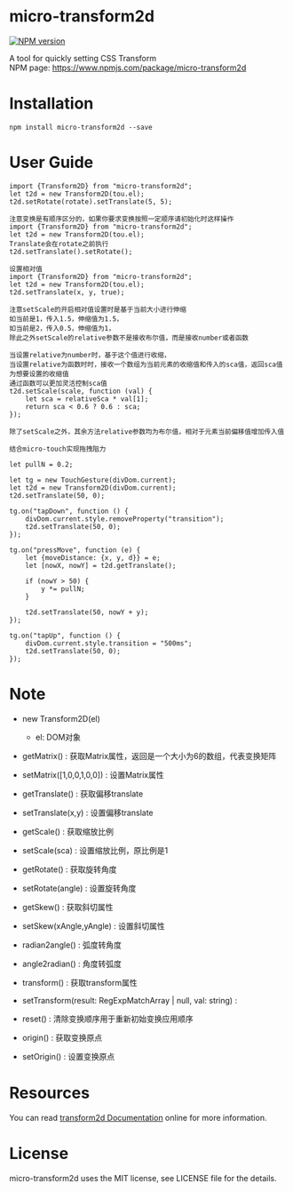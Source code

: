 # micro-transform2d

[![NPM version](https://img.shields.io/npm/v/micro-transform2d.svg)](https://www.npmjs.com/package/micro-transform2d)

A tool for quickly setting CSS Transform  
NPM page: https://www.npmjs.com/package/micro-transform2d

# Installation

```
npm install micro-transform2d --save
```

# User Guide

```
import {Transform2D} from "micro-transform2d";
let t2d = new Transform2D(tou.el);
t2d.setRotate(rotate).setTranslate(5, 5);
```

```
注意变换是有顺序区分的，如果你要求变换按照一定顺序请初始化时这样操作
import {Transform2D} from "micro-transform2d";
let t2d = new Transform2D(tou.el);
Translate会在rotate之前执行
t2d.setTranslate().setRotate();
```

```
设置相对值
import {Transform2D} from "micro-transform2d";
let t2d = new Transform2D(tou.el);
t2d.setTranslate(x, y, true);

注意setScale的开启相对值设置时是基于当前大小进行伸缩
如当前是1，传入1.5，伸缩值为1.5，
如当前是2，传入0.5，伸缩值为1，
除此之外setScale的relative参数不是接收布尔值，而是接收number或者函数

当设置relative为number时，基于这个值进行收缩，
当设置relative为函数时时，接收一个数组为当前元素的收缩值和传入的sca值，返回sca值为想要设置的收缩值
通过函数可以更加灵活控制sca值
t2d.setScale(scale, function (val) {
    let sca = relativeSca * val[1];
    return sca < 0.6 ? 0.6 : sca;
});

除了setScale之外，其余方法relative参数均为布尔值，相对于元素当前偏移值增加传入值
```

```
结合micro-touch实现拖拽阻力

let pullN = 0.2;

let tg = new TouchGesture(divDom.current);
let t2d = new Transform2D(divDom.current);
t2d.setTranslate(50, 0);

tg.on("tapDown", function () {
    divDom.current.style.removeProperty("transition");
    t2d.setTranslate(50, 0);
});

tg.on("pressMove", function (e) {
    let {moveDistance: {x, y, d}} = e;
    let [nowX, nowY] = t2d.getTranslate();

    if (nowY > 50) {
        y *= pullN;
    }

    t2d.setTranslate(50, nowY + y);
});

tg.on("tapUp", function () {
    divDom.current.style.transition = "500ms";
    t2d.setTranslate(50, 0);
});
```

# Note

- new Transform2D(el)
    - el: DOM对象
    
- getMatrix() : 获取Matrix属性，返回是一个大小为6的数组，代表变换矩阵
- setMatrix([1,0,0,1,0,0]) : 设置Matrix属性
- getTranslate() : 获取偏移translate
- setTranslate(x,y) : 设置偏移translate
- getScale() : 获取缩放比例
- setScale(sca) : 设置缩放比例，原比例是1
- getRotate() : 获取旋转角度
- setRotate(angle) : 设置旋转角度
- getSkew() : 获取斜切属性
- setSkew(xAngle,yAngle) : 设置斜切属性

- radian2angle() : 弧度转角度
- angle2radian() : 角度转弧度
- transform() : 获取transform属性
- setTransform(result: RegExpMatchArray | null, val: string) : 

- reset() : 清除变换顺序用于重新初始变换应用顺序

- origin() : 获取变换原点
- setOrigin() : 设置变换原点

# Resources

You can read [transform2d Documentation](https://github.com/SystemLight/micro-transform2d) online for more information.

# License

micro-transform2d uses the MIT license, see LICENSE file for the details.
